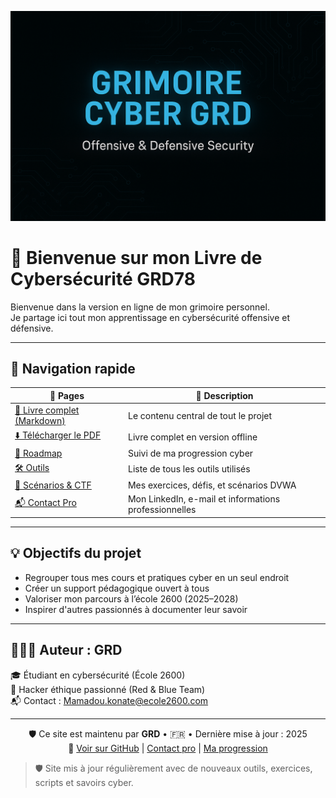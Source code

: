 <p align="center">
  <img src="./images/grimoire-banner.png" alt="Grimoire Cyber GRD" width="1000"/>
</p>


<link rel="icon" type="image/png" href="./favicon.ico">

# 📘 Bienvenue sur mon Livre de Cybersécurité GRD78

Bienvenue dans la version en ligne de mon grimoire personnel.  
Je partage ici tout mon apprentissage en cybersécurité offensive et défensive.

---

## 🧭 Navigation rapide

| 📂 Pages | 📌 Description |
|---------|----------------|
| [📖 Livre complet (Markdown)](./Livre_Cybersecurite.md) | Le contenu central de tout le projet |
| [⬇️ Télécharger le PDF](./pdf/Livre_Cybersecurite.pdf) | Livre complet en version offline |
| [🧠 Roadmap](./roadmap.md) | Suivi de ma progression cyber |
| [🛠️ Outils](./tools.md) | Liste de tous les outils utilisés |
| [🎯 Scénarios & CTF](./challenges.md) | Mes exercices, défis, et scénarios DVWA |
| [📬 Contact Pro](./contact.md) | Mon LinkedIn, e-mail et informations professionnelles |

---

## 💡 Objectifs du projet

- Regrouper tous mes cours et pratiques cyber en un seul endroit
- Créer un support pédagogique ouvert à tous
- Valoriser mon parcours à l’école 2600 (2025–2028)
- Inspirer d'autres passionnés à documenter leur savoir

---

## 👨🏾‍💻 Auteur : GRD

🎓 Étudiant en cybersécurité (École 2600)  
🧰 Hacker éthique passionné (Red & Blue Team)  
📬 Contact : [Mamadou.konate@ecole2600.com](mailto:Mamadou.konate@ecole2600.com)

---

<p align="center">
  🛡️ Ce site est maintenu par <strong>GRD</strong> • 🇫🇷 • Dernière mise à jour : 2025  
  <br/>
  🔗 <a href="https://github.com/GRD78/cyberbook-grd">Voir sur GitHub</a> |
  <a href="./contact.md">Contact pro</a> |
  <a href="./roadmap.md">Ma progression</a>
</p>





> 🛡️ Site mis à jour régulièrement avec de nouveaux outils, exercices, scripts et savoirs cyber.
